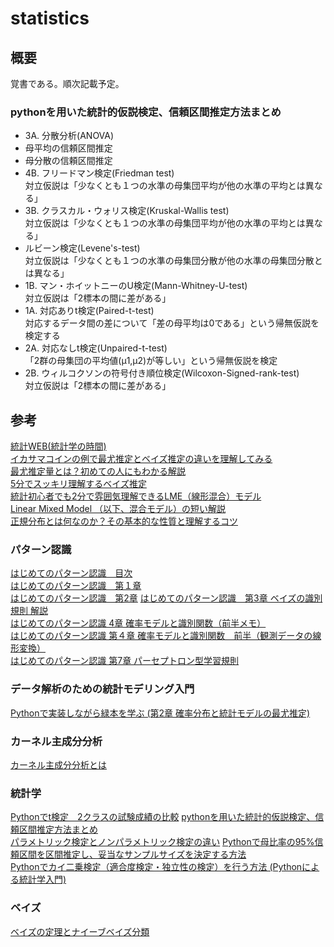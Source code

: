 # statistics

## 概要
覚書である。順次記載予定。  

### pythonを用いた統計的仮説検定、信頼区間推定方法まとめ
- 3A. 分散分析(ANOVA)
- 母平均の信頼区間推定
- 母分散の信頼区間推定
- 4B. フリードマン検定(Friedman test)  
  対立仮説は「少なくとも１つの水準の母集団平均が他の水準の平均とは異なる」
- 3B. クラスカル・ウォリス検定(Kruskal-Wallis test)  
  対立仮説は「少なくとも１つの水準の母集団平均が他の水準の平均とは異なる」
- ルビーン検定(Levene's-test)  
  対立仮説は「少なくとも１つの水準の母集団分散が他の水準の母集団分散とは異なる」
- 1B. マン・ホイットニーのU検定(Mann-Whitney-U-test)  
  対立仮説は「2標本の間に差がある」
- 1A. 対応ありt検定(Paired-t-test)  
  対応するデータ間の差について「差の母平均は0である」という帰無仮説を検定する
- 2A. 対応なしt検定(Unpaired-t-test)  
  「2群の母集団の平均値(μ1,μ2)が等しい」という帰無仮説を検定
- 2B. ウィルコクソンの符号付き順位検定(Wilcoxon-Signed-rank-test)  
  対立仮説は「2標本の間に差がある」


## 参考
[統計WEB(統計学の時間)](https://bellcurve.jp/statistics/course/)  
[イカサマコインの例で最尤推定とベイズ推定の違いを理解してみる](https://qiita.com/MoriKen/items/09da26466c00500bcd68#%E3%81%AF%E3%81%98%E3%82%81%E3%81%AB)  
[最尤推定量とは？初めての人にもわかる解説](https://to-kei.net/estimator/maximum-likelihood-estimation/)  
[5分でスッキリ理解するベイズ推定](https://qiita.com/HiromuMasuda0228/items/2dc62cf4f9dbdf373627)  
[統計初心者でも2分で雰囲気理解できるLME（線形混合）モデル](http://foslave.blogspot.com/2014/12/2lme.html)  
[Linear Mixed Model （以下、混合モデル）の短い解説](http://www.lowtem.hokudai.ac.jp/plantecol/akihiro/obenkyou/GLMMexample.pdf)  
[正規分布とは何なのか？その基本的な性質と理解するコツ](https://atarimae.biz/archives/9850)  

### パターン認識
[はじめてのパターン認識　目次](https://www.amazon.co.jp/dp/toc/4627849710/ref=dp_toc?_encoding=UTF8&n=489986)  
[はじめてのパターン認識　第１章](https://qiita.com/ssnnkkhh/items/34d024d56479d9c00f09)   
[はじめてのパターン認識　第2章](https://qiita.com/ssnnkkhh/items/a722b97ee9f9c061c4b7)
[はじめてのパターン認識　第3章 ベイズの識別規則 解説](https://qiita.com/icoxfog417/items/c3c8fed9902ad6200069)  
[はじめてのパターン認識 4章 確率モデルと識別関数（前半メモ）](https://qiita.com/golio/items/e0ab914701b9b006edda)  
[はじめてのパターン認識 第４章 確率モデルと識別関数　前半（観測データの線形変換）](https://qiita.com/sobeit@github/items/7234455c5ef04c8feb5b)  
[はじめてのパターン認識 第7章 パーセプトロン型学習規則](https://qiita.com/icoxfog417/items/e574a9d61f9f680d578b)  

### データ解析のための統計モデリング入門
[Pythonで実装しながら緑本を学ぶ (第2章 確率分布と統計モデルの最尤推定)](https://ohke.hateblo.jp/entry/2018/01/19/230000)  

### カーネル主成分分析
[カーネル主成分分析とは](https://qiita.com/NoriakiOshita/items/138c10eada03938fcd79)

### 統計学
[Pythonでt検定　2クラスの試験成績の比較](https://qiita.com/code0327/items/a96dd2fbd8a491d2eeaa)
[pythonを用いた統計的仮説検定、信頼区間推定方法まとめ](https://qiita.com/Wotipati/items/4f5e893fa39ad4cb9957)  
[パラメトリック検定とノンパラメトリック検定の違い](https://www.study-channel.com/2015/06/parametric-nonparametric-test.html)
[Pythonで母比率の95%信頼区間を区間推定し、妥当なサンプルサイズを決定する方法](https://tanuhack.com/estimate-pop-rate/)  
[Pythonでカイ二乗検定（適合度検定・独立性の検定）を行う方法 (Pythonによる統計学入門)](https://toukei.link/programmingandsoftware/statistics_by_python/chisqtest_by_python/)  

### ベイズ
[ベイズの定理とナイーブベイズ分類](https://hackmd.io/@fqZLfJuuS9O3vKeuZyZEfw/SkygLNZ-f?type=view)
